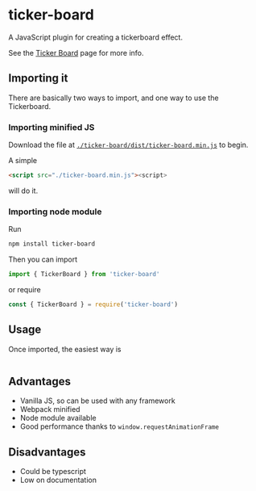 # ticker-board

A JavaScript plugin for creating a tickerboard effect.

See the [Ticker Board](https://rjkerrison.co.uk/ticker-board/)
page for more info.

## Importing it

There are basically two ways to import, and one way to use the Tickerboard.

### Importing minified JS

Download the file at [`./ticker-board/dist/ticker-board.min.js`](./ticker-board/dist/ticker-board.min.js) to begin.

A simple

```html
<script src="./ticker-board.min.js"><script>
```

will do it.

### Importing node module

Run

```sh
npm install ticker-board
```

Then you can import

```js
import { TickerBoard } from 'ticker-board'
```

or require

```js
const { TickerBoard } = require('ticker-board')
```

## Usage

Once imported, the easiest way is

```html

```

## Advantages

- Vanilla JS, so can be used with any framework
- Webpack minified
- Node module available
- Good performance thanks to `window.requestAnimationFrame`

## Disadvantages

- Could be typescript
- Low on documentation

